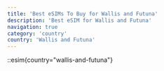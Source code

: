 ```yaml
---
title: 'Best eSIMs To Buy for Wallis and Futuna'
description: 'Best eSIM for Wallis and Futuna'
navigation: true
category: 'country'
country: 'Wallis and Futuna'
---
```


::esim{country="wallis-and-futuna"}
